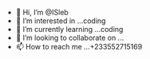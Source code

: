 - 👋 Hi, I’m @ISleb
- 👀 I’m interested in ...coding 
- 🌱 I’m currently learning ...coding 
- 💞️ I’m looking to collaborate on ...
- 📫 How to reach me ...+233552715169

<!---
ISleb/ISleb is a ✨ special ✨ repository because its `README.md` (this file) appears on your GitHub profile.
You can click the Preview link to take a look at your changes.
--->
